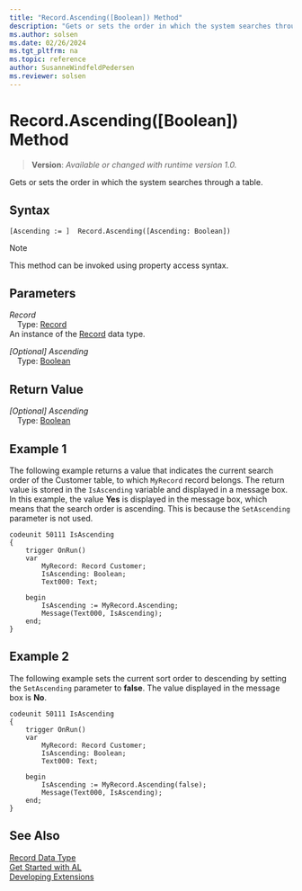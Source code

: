 ```yaml
---
title: "Record.Ascending([Boolean]) Method"
description: "Gets or sets the order in which the system searches through a table."
ms.author: solsen
ms.date: 02/26/2024
ms.tgt_pltfrm: na
ms.topic: reference
author: SusanneWindfeldPedersen
ms.reviewer: solsen
---
```

[//]: # (START>DO_NOT_EDIT)
[//]: # (IMPORTANT:Do not edit any of the content between here and the END>DO_NOT_EDIT.)
[//]: # (Any modifications should be made in the .xml files in the ModernDev repo.)
# Record.Ascending([Boolean]) Method
> **Version**: _Available or changed with runtime version 1.0._

Gets or sets the order in which the system searches through a table.


## Syntax
```AL
[Ascending := ]  Record.Ascending([Ascending: Boolean])
```
> [!NOTE]
> This method can be invoked using property access syntax.
## Parameters
*Record*  
&emsp;Type: [Record](record-data-type.md)  
An instance of the [Record](record-data-type.md) data type.  

*[Optional] Ascending*  
&emsp;Type: [Boolean](../boolean/boolean-data-type.md)  
  


## Return Value
*[Optional] Ascending*  
&emsp;Type: [Boolean](../boolean/boolean-data-type.md)  



[//]: # (IMPORTANT: END>DO_NOT_EDIT)

## Example 1

The following example returns a value that indicates the current search order of the Customer table, to which `MyRecord` record belongs. The return value is stored in the `IsAscending` variable and displayed in a message box. In this example, the value **Yes** is displayed in the message box, which means that the search order is ascending. This is because the `SetAscending` parameter is not used.
  
```al
codeunit 50111 IsAscending
{
    trigger OnRun()
    var
        MyRecord: Record Customer;
        IsAscending: Boolean;
        Text000: Text;

    begin
        IsAscending := MyRecord.Ascending;
        Message(Text000, IsAscending);
    end;
}
```
  
## Example 2

The following example sets the current sort order to descending by setting the `SetAscending` parameter to **false**. The value displayed in the message box is **No**.  

```al
codeunit 50111 IsAscending
{
    trigger OnRun()
    var
        MyRecord: Record Customer;
        IsAscending: Boolean;
        Text000: Text;

    begin
        IsAscending := MyRecord.Ascending(false);
        Message(Text000, IsAscending);
    end;
}
```  

## See Also
[Record Data Type](record-data-type.md)  
[Get Started with AL](../../devenv-get-started.md)  
[Developing Extensions](../../devenv-dev-overview.md)